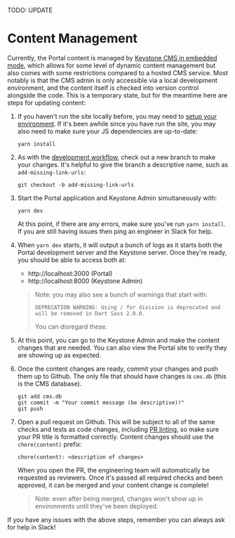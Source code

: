 TODO: UPDATE

# Content Management

Currently, the Portal content is managed by [Keystone CMS in embedded mode](https://keystonejs.com/docs/walkthroughs/embedded-mode-with-sqlite-nextjs), which allows for some level of dynamic content management but also comes with some restrictions compared to a hosted CMS service. Most notably is that the CMS admin is only accessible via a local development environment, and the content itself is checked into version control alongside the code. This is a temporary state, but for the meantime here are steps for updating content:

1. If you haven't run the site locally before, you may need to [setup your environment](./development.md#environment-setup). If it's been awhile since you have run the site, you may also need to make sure your JS dependencies are up-to-date:
   ```
   yarn install
   ```
1. As with the [development workflow](./development.md#working-on-an-issue), check out a new branch to make your changes. It's helpful to give the branch a descriptive name, such as `add-missing-link-urls`:
   ```
   git checkout -b add-missing-link-urls
   ```
1. Start the Portal application and Keystone Admin simultaneously with:
   ```
   yarn dev
   ```
   At this point, if there are any errors, make sure you've run `yarn install`. If you are still having issues then ping an engineer in Slack for help.
1. When `yarn dev` starts, it will output a bunch of logs as it starts both the Portal development server and the Keystone server. Once they're ready, you should be able to access both at:

   - http://localhost:3000 (Portal)
   - http://localhost:8000 (Keystone Admin)

   > Note: you may also see a bunch of warnings that start with:
   >
   > ```
   > DEPRECATION WARNING: Using / for division is deprecated and will be removed in Dart Sass 2.0.0.
   > ```
   >
   > You can disregard these.

1. At this point, you can go to the Keystone Admin and make the content changes that are needed. You can also view the Portal site to verify they are showing up as expected.
1. Once the content changes are ready, commit your changes and push them up to Github. The only file that should have changes is `cms.db` (this is the CMS database).
   ```
   git add cms.db
   git commit -m "Your commit message (be descriptive)!"
   git push
   ```
1. Open a pull request on Github. This will be subject to all of the same checks and tests as code changes, including [PR linting](./development#pr-linting), so make sure your PR title is formatted correctly. Content changes should use the `chore(content)` prefix:
   ```
   chore(content): <description of changes>
   ```
   When you open the PR, the engineering team will automatically be requested as reviewers. Once it's passed all required checks and been approved, it can be merged and your content change is complete!
   > Note: even after being merged, changes won't show up in environments until they've been deployed.

If you have any issues with the above steps, remember you can always ask for help in Slack!
